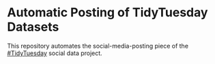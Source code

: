 # Automatic Posting of TidyTuesday Datasets

This repository automates the social-media-posting piece of the [#TidyTuesday](https://tidytues.day) social data project.
